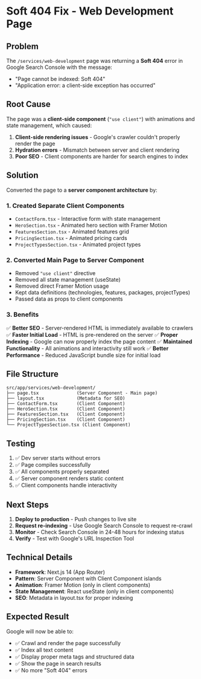 # Soft 404 Fix - Web Development Page

## Problem
The `/services/web-development` page was returning a **Soft 404** error in Google Search Console with the message:
- "Page cannot be indexed: Soft 404"
- "Application error: a client-side exception has occurred"

## Root Cause
The page was a **client-side component** (`"use client"`) with animations and state management, which caused:
1. **Client-side rendering issues** - Google's crawler couldn't properly render the page
2. **Hydration errors** - Mismatch between server and client rendering
3. **Poor SEO** - Client components are harder for search engines to index

## Solution
Converted the page to a **server component architecture** by:

### 1. Created Separate Client Components
- `ContactForm.tsx` - Interactive form with state management
- `HeroSection.tsx` - Animated hero section with Framer Motion
- `FeaturesSection.tsx` - Animated features grid
- `PricingSection.tsx` - Animated pricing cards
- `ProjectTypesSection.tsx` - Animated project types

### 2. Converted Main Page to Server Component
- Removed `"use client"` directive
- Removed all state management (useState)
- Removed direct Framer Motion usage
- Kept data definitions (technologies, features, packages, projectTypes)
- Passed data as props to client components

### 3. Benefits
✅ **Better SEO** - Server-rendered HTML is immediately available to crawlers
✅ **Faster Initial Load** - HTML is pre-rendered on the server
✅ **Proper Indexing** - Google can now properly index the page content
✅ **Maintained Functionality** - All animations and interactivity still work
✅ **Better Performance** - Reduced JavaScript bundle size for initial load

## File Structure
```
src/app/services/web-development/
├── page.tsx              (Server Component - Main page)
├── layout.tsx            (Metadata for SEO)
├── ContactForm.tsx       (Client Component)
├── HeroSection.tsx       (Client Component)
├── FeaturesSection.tsx   (Client Component)
├── PricingSection.tsx    (Client Component)
└── ProjectTypesSection.tsx (Client Component)
```

## Testing
1. ✅ Dev server starts without errors
2. ✅ Page compiles successfully
3. ✅ All components properly separated
4. ✅ Server component renders static content
5. ✅ Client components handle interactivity

## Next Steps
1. **Deploy to production** - Push changes to live site
2. **Request re-indexing** - Use Google Search Console to request re-crawl
3. **Monitor** - Check Search Console in 24-48 hours for indexing status
4. **Verify** - Test with Google's URL Inspection Tool

## Technical Details
- **Framework**: Next.js 14 (App Router)
- **Pattern**: Server Component with Client Component islands
- **Animation**: Framer Motion (only in client components)
- **State Management**: React useState (only in client components)
- **SEO**: Metadata in layout.tsx for proper indexing

## Expected Result
Google will now be able to:
- ✅ Crawl and render the page successfully
- ✅ Index all text content
- ✅ Display proper meta tags and structured data
- ✅ Show the page in search results
- ✅ No more "Soft 404" errors

